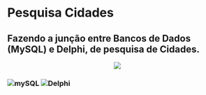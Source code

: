 # Pesquisa Cidades 

 ## Fazendo a junção entre Bancos de Dados (MySQL) e Delphi, de pesquisa de Cidades. 

<p align = "center">
<img src = "https://user-images.githubusercontent.com/99850507/186324393-53d558a3-bef3-46a8-91c5-a5ba12e523fc.gif">
</p>

### ![mySQL](https://img.shields.io/badge/MySQL-005C84?style=for-the-badge&logo=mysql&logoColor=white) ![Delphi](https://img.shields.io/badge/Delphi-B22222?style=for-the-badge&logo=delphi&logoColor=white)
